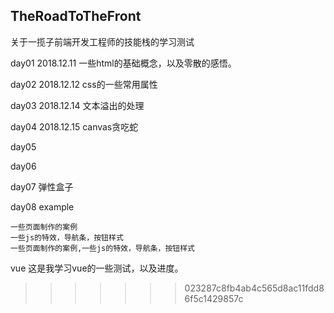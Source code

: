 ## TheRoadToTheFront
关于一揽子前端开发工程师的技能栈的学习测试

day01	2018.12.11
	一些html的基础概念，以及零散的感悟。

day02	2018.12.12
	css的一些常用属性

day03	2018.12.14
	文本溢出的处理

day04	2018.12.15
	canvas贪吃蛇

day05

day06
	
day07
	弹性盒子

day08 example

	一些页面制作的案例
	一些js的特效，导航条，按钮样式
	一些页面制作的案例,一些js的特效，导航条，按钮样式


vue  这是我学习vue的一些测试，以及进度。
>>>>>>> 023287c8fb4ab4c565d8ac11fdd86f5c1429857c
